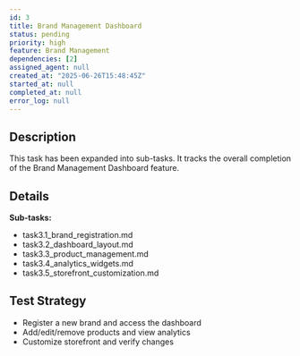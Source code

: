 ```yaml
---
id: 3
title: Brand Management Dashboard
status: pending
priority: high
feature: Brand Management
dependencies: [2]
assigned_agent: null
created_at: "2025-06-26T15:48:45Z"
started_at: null
completed_at: null
error_log: null
---
```


## Description
This task has been expanded into sub-tasks. It tracks the overall completion of the Brand Management Dashboard feature.

## Details
**Sub-tasks:**
- task3.1_brand_registration.md
- task3.2_dashboard_layout.md
- task3.3_product_management.md
- task3.4_analytics_widgets.md
- task3.5_storefront_customization.md

## Test Strategy
- Register a new brand and access the dashboard
- Add/edit/remove products and view analytics
- Customize storefront and verify changes 